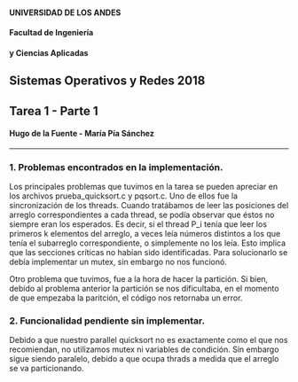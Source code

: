 #### UNIVERSIDAD DE LOS ANDES

#### Facultad de Ingeniería 
#### y Ciencias Aplicadas

## Sistemas Operativos y Redes 2018

## Tarea 1 - Parte 1

#### Hugo de la Fuente - María Pía Sánchez

___________________________________________________________________________________________________________________________
### 1. Problemas encontrados en la implementación.
Los principales problemas que tuvimos en la tarea se pueden apreciar en los archivos prueba_quicksort.c y pqsort.c. Uno de ellos fue la sincronización de los threads. Cuando tratábamos de leer las posiciones del arreglo correspondientes a cada thread, se podía observar que éstos no siempre eran los esperados. Es decir, si el thread P_i tenía que leer los primeros k elementos del arreglo, a veces leía números distintos a los que tenía el subarreglo correspondiente, o simplemente no los leía. Esto implica que las secciones críticas no habían sido identificadas. Para solucionarlo se debía implementar un mutex, sin embargo no nos funcionó.

Otro problema que tuvimos, fue a la hora de hacer la partición. Si bien, debido al problema anterior la partición se nos dificultaba, en el momento de que empezaba la paritción, el código nos retornaba un error.


### 2. Funcionalidad pendiente sin implementar.
Debido a que nuestro parallel quicksort no es exactamente como el que nos recomiendan, no utilizamos mutex ni variables de condición. Sin embargo sigue siendo paralelo, debido a que ocupa thrads a medida que el arreglo se va particionando.
